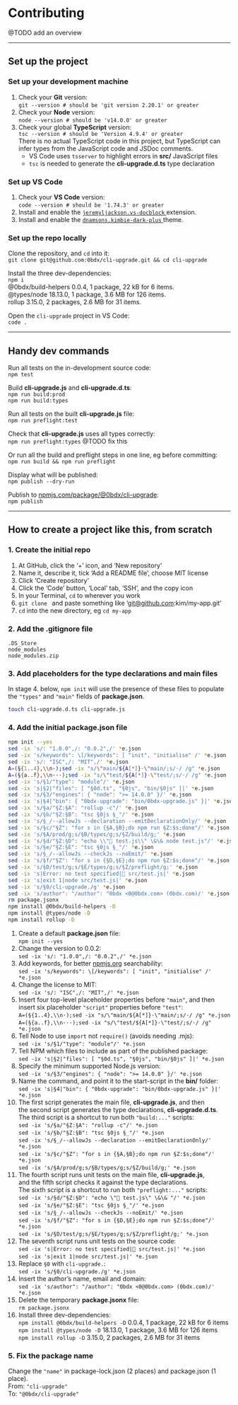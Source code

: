 # Contributing

@TODO add an overview

---

## Set up the project

### __Set up your development machine__

1.  Check your __Git__ version:  
    `git --version # should be 'git version 2.20.1' or greater`
2.  Check your __Node__ version:  
    `node --version # should be 'v14.0.0' or greater`
3.  Check your global __TypeScript__ version:  
    `tsc --version # should be 'Version 4.9.4' or greater`  
    There is no actual TypeScript code in this project, but TypeScript can infer
    types from the JavaScript code and JSDoc comments.
    - VS Code uses `tsserver` to highlight errors in __src/__ JavaScript files
    - `tsc` is needed to generate the __cli-upgrade.d.ts__ type declaration

### __Set up VS Code__

1.  Check your __VS Code__ version:  
    `code --version # should be '1.74.3' or greater`
2.  Install and enable the [`jeremyljackson.vs-docblock`
    ](https://marketplace.visualstudio.com/items?itemName=jeremyljackson.vs-docblock)
    extension.
3.  Install and enable the [`dnamsons.kimbie-dark-plus`
    ](https://marketplace.visualstudio.com/items?itemName=dnamsons.kimbie-dark-plus)
    theme.  

### __Set up the repo locally__

Clone the repository, and `cd` into it:  
`git clone git@github.com:0bdx/cli-upgrade.git && cd cli-upgrade`

Install the three dev-dependencies:  
`npm i`  
@0bdx/build-helpers 0.0.4, 1 package, 22 kB for 6 items.  
@types/node 18.13.0, 1 package, 3.6 MB for 126 items.  
rollup 3.15.0, 2 packages, 2.6 MB for 31 items.  

Open the `cli-upgrade` project in VS Code:  
`code .`

---

## Handy dev commands

Run all tests on the in-development source code:  
`npm test`

Build __cli-upgrade.js__ and __cli-upgrade.d.ts__:  
`npm run build:prod`  
`npm run build:types`

Run all tests on the built __cli-upgrade.js__ file:  
`npm run preflight:test`

Check that __cli-upgrade.js__ uses all types correctly:  
`npm run preflight:types` @TODO fix this

Or run all the build and preflight steps in one line, eg before committing:  
`npm run build && npm run preflight`

Display what will be published:  
`npm publish --dry-run`

Publish to [npmjs.com/package/@0bdx/cli-upgrade](
https://www.npmjs.com/package/@0bdx/cli-upgrade):  
`npm publish`

---

## How to create a project like this, from scratch

### __1. Create the initial repo__

1. At GitHub, click the ‘+’ icon, and ‘New repository’
2. Name it, describe it, tick ‘Add a README file’, choose MIT license
3. Click ‘Create repository’
4. Click the ‘Code’ button, ‘Local’ tab, ‘SSH’, and the copy icon
5. In your Terminal, `cd` to wherever you work
6. `git clone ` and paste something like ‘git@github.com:kim/my-app.git’
7. `cd` into the new directory, eg `cd my-app`

### __2. Add the .gitignore file__

```
.DS_Store
node_modules
node_modules.zip
```

### __3. Add placeholders for the type declarations and main files__

In stage 4. below, `npm init` will use the presence of these files to populate
the `"types"` and `"main"` fields of __package.json__.

```sh
touch cli-upgrade.d.ts cli-upgrade.js
```

### __4. Add the initial package.json file__

```sh
npm init --yes
sed -ix 's/: "1.0.0",/: "0.0.2",/' *e.json
sed -ix 's/keywords": \[/keywords": [ "init", "initialise" /' *e.json
sed -ix 's/: "ISC",/: "MIT",/' *e.json
A=(§{1..4},\\n·);sed -ix "s/\"main/${A[*]}·\"main/;s/·/ /g" *e.json
A=(§{a..f},\\n···);sed -ix "s/\"test/${A[*]}·\"test/;s/·/ /g" *e.json
sed -ix 's/§1/"type": "module"/' *e.json
sed -ix 's|§2|"files": [ "§0d.ts", "§0js", "bin/§0js" ]|' *e.json
sed -ix 's/§3/"engines": { "node": ">= 14.0.0" }/' *e.json
sed -ix 's|§4|"bin": { "0bdx-upgrade": "bin/0bdx-upgrade.js" }|' *e.json
sed -ix 's/§a/"§Z:§A": "rollup -c"/' *e.json
sed -ix 's/§b/"§Z:§B": "tsc §0js §_"/' *e.json
sed -ix 's/§_/--allowJs --declaration --emitDeclarationOnly/' *e.json
sed -ix 's/§c/"§Z": "for s in {§A,§B};do npm run §Z:$s;done"/' *e.json
sed -ix 's/§A/prod/g;s/§B/types/g;s/§Z/build/g;' *e.json
sed -ix 's/§d/"§Z:§D": "echo \\"🧬 test.js\\" \&\& node test.js"/' *e.json
sed -ix 's/§e/"§Z:§E": "tsc §0js §_"/' *e.json
sed -ix 's/§_/--allowJs --checkJs --noEmit/' *e.json
sed -ix 's/§f/"§Z": "for s in {§D,§E};do npm run §Z:$s;done"/' *e.json
sed -ix 's/§D/test/g;s/§E/types/g;s/§Z/preflight/g;' *e.json
sed -ix 's|Error: no test specified|🧪 src/test.js|' *e.json
sed -ix 's|exit 1|node src/test.js|' *e.json
sed -ix 's/§0/cli-upgrade./g' *e.json
sed -ix 's/author": "/author": "0bdx <0@0bdx.com> (0bdx.com)/' *e.json
rm package.jsonx
npm install @0bdx/build-helpers -D
npm install @types/node -D
npm install rollup -D
```

1. Create a default __package.json__ file:  
   `npm init --yes`
2. Change the version to 0.0.2:  
   `sed -ix 's/: "1.0.0",/: "0.0.2",/' *e.json`
3. Add keywords, for better [npmjs.org](http://npmjs.org) searchability:  
   `sed -ix 's/keywords": \[/keywords": [ "init", "initialise" /' *e.json`
4. Change the license to MIT:  
   `sed -ix 's/: "ISC",/: "MIT",/' *e.json`
5. Insert four top-level placeholder properties before `"main"`, and then  
   insert six placeholder `"script"` properties before `"test"`:  
   `A=(§{1..4},\\n·);sed -ix "s/\"main/${A[*]}·\"main/;s/·/ /g" *e.json`  
   `A=(§{a..f},\\n···);sed -ix "s/\"test/${A[*]}·\"test/;s/·/ /g" *e.json`
6. Tell Node to use `import` not `require()` (avoids needing .mjs):  
   `sed -ix 's/§1/"type": "module"/' *e.json`
7. Tell NPM which files to include as part of the published package:  
   `sed -ix 's|§2|"files": [ "§0d.ts", "§0js", "bin/§0js" ]|' *e.json`
8. Specify the minimum supported Node.js version:  
   `sed -ix 's/§3/"engines": { "node": ">= 14.0.0" }/' *e.json`
9. Name the command, and point it to the start-script in the __bin/__ folder:  
   `sed -ix 's|§4|"bin": { "0bdx-upgrade": "bin/0bdx-upgrade.js" }|' *e.json`
10. The first script generates the main file, __cli-upgrade.js__, and then  
    the second script generates the type declarations, __cli-upgrade.d.ts__.  
    The third script is a shortcut to run both `"build:..."` scripts:  
    `sed -ix 's/§a/"§Z:§A": "rollup -c"/' *e.json`  
    `sed -ix 's/§b/"§Z:§B": "tsc §0js §_"/' *e.json`  
    `sed -ix 's/§_/--allowJs --declaration --emitDeclarationOnly/' *e.json`  
    `sed -ix 's/§c/"§Z": "for s in {§A,§B};do npm run §Z:$s;done"/' *e.json`  
    `sed -ix 's/§A/prod/g;s/§B/types/g;s/§Z/build/g;' *e.json`  
11. The fourth script runs unit tests on the main file, __cli-upgrade.js__,  
    and the fifth script checks it against the type declarations.  
    The sixth script is a shortcut to run both `"preflight:..."` scripts:  
    `sed -ix 's/§d/"§Z:§D": "echo \"🧬 test.js\" \&\& "/' *e.json`  
    `sed -ix 's/§e/"§Z:§E": "tsc §0js §_"/' *e.json`  
    `sed -ix 's/§_/--allowJs --checkJs --noEmit/' *e.json`  
    `sed -ix 's/§f/"§Z": "for s in {§D,§E};do npm run §Z:$s;done"/' *e.json`  
    `sed -ix 's/§D/test/g;s/§E/types/g;s/§Z/preflight/g;' *e.json`  
12. The seventh script runs unit tests on the source code:  
    `sed -ix 's|Error: no test specified|🧪 src/test.js|' *e.json`  
    `sed -ix 's|exit 1|node src/test.js|' *e.json`
13. Replace `§0` with `cli-upgrade.`:  
    `sed -ix 's/§0/cli-upgrade./g' *e.json`
14. Insert the author’s name, email and domain:  
    `sed -ix 's/author": "/author": "0bdx <0@0bdx.com> (0bdx.com)/' *e.json`
15. Delete the temporary __package.jsonx__ file:  
    `rm package.jsonx`
16. Install three dev-dependencies:  
    `npm install @0bdx/build-helpers -D` 0.0.4, 1 package, 22 kB for 6 items  
    `npm install @types/node -D` 18.13.0, 1 package, 3.6 MB for 126 items  
    `npm install rollup -D` 3.15.0, 2 packages, 2.6 MB for 31 items  

### __5. Fix the package name__

Change the `"name"` in package-lock.json (2 places) and package.json (1 place).  
From: `"cli-upgrade"`  
To: `"@0bdx/cli-upgrade"`
